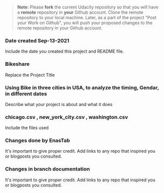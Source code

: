 >**Note**: Please **fork** the current Udacity repository so that you will have a **remote** repository in **your** Github account. Clone the remote repository to your local machine. Later, as a part of the project "Post your Work on Github", you will push your proposed changes to the remote repository in your Github account.

### Date created Sep-13-2021
Include the date you created this project and README file.

### Bikeshare
Replace the Project Title

### Using Bike in three cities in USA, to analyze the timing, Gendar, in different dates
Describe what your project is about and what it does

### chicago.csv , new_york_city.csv , washington.csv
Include the files used

### Changes done by EnasTab
It's important to give proper credit. Add links to any repo that inspired you or blogposts you consulted.
### Changes in branch documentation
It's important to give proper credit. Add links to any repo that inspired you or blogposts you consulted.
